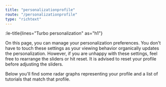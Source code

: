 ```yaml
---
title: "personalizationprofile"
route: "/personalizationprofile"
type: "richtext"
---
```


:le-title{lines="Turbo personalization" as="h1"}

<section class="max-w-3xl text-xl">
<p>On this page, you can manage your personalization preferences. You don't have to touch these settings as your viewing behavior organically updates the personalization. However, if you are unhappy with these settings, feel free to rearrange the sliders or hit reset. It is advised to reset your profile before adjusting the sliders.</p>
<p>Below you'll find some radar graphs representing your profile and a list of tutorials that match that profile.</p>
</section>
